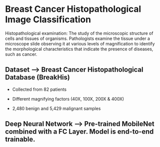 # Breast Cancer Histopathological Image Classification

Histopathological examination: The study of the microscopic structure of cells and tissues of organisms. Pathologists examine the tissue under a microscope slide observing it at various levels of magnification to identify the morphological characteristics that indicate the presence of diseases, such as cancer.

## Dataset --> Breast Cancer Histopathological Database (BreakHis)

* Collected from 82 patients

* Different magnifying factors (40X, 100X, 200X & 400X)

* 2,480 benign and 5,429 malignant samples 

## Deep Neural Network --> Pre-trained MobileNet combined with a FC Layer. Model is end-to-end trainable.
